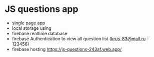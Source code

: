# JS questions app
- single page app
- local storage using
- firebase realtime database
- firebase Authentication to view all question list
  (krus-83@mail.ru - 123456)
- firebase hosting https://js-questions-243af.web.app/
